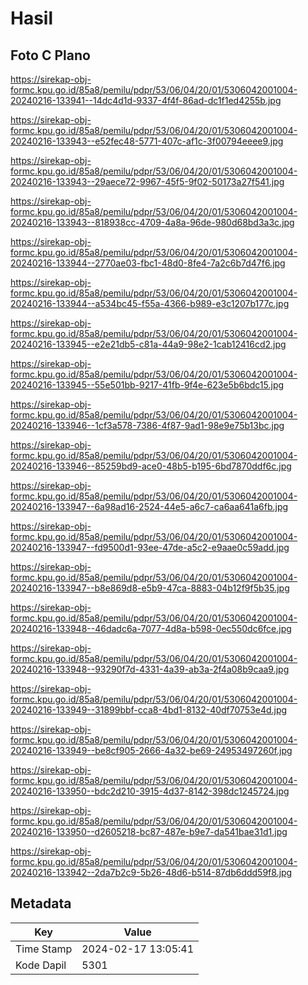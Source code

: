 # Hasil

## Foto C Plano

https://sirekap-obj-formc.kpu.go.id/85a8/pemilu/pdpr/53/06/04/20/01/5306042001004-20240216-133941--14dc4d1d-9337-4f4f-86ad-dc1f1ed4255b.jpg

https://sirekap-obj-formc.kpu.go.id/85a8/pemilu/pdpr/53/06/04/20/01/5306042001004-20240216-133943--e52fec48-5771-407c-af1c-3f00794eeee9.jpg

https://sirekap-obj-formc.kpu.go.id/85a8/pemilu/pdpr/53/06/04/20/01/5306042001004-20240216-133943--29aece72-9967-45f5-9f02-50173a27f541.jpg

https://sirekap-obj-formc.kpu.go.id/85a8/pemilu/pdpr/53/06/04/20/01/5306042001004-20240216-133943--818938cc-4709-4a8a-96de-980d68bd3a3c.jpg

https://sirekap-obj-formc.kpu.go.id/85a8/pemilu/pdpr/53/06/04/20/01/5306042001004-20240216-133944--2770ae03-fbc1-48d0-8fe4-7a2c6b7d47f6.jpg

https://sirekap-obj-formc.kpu.go.id/85a8/pemilu/pdpr/53/06/04/20/01/5306042001004-20240216-133944--a534bc45-f55a-4366-b989-e3c1207b177c.jpg

https://sirekap-obj-formc.kpu.go.id/85a8/pemilu/pdpr/53/06/04/20/01/5306042001004-20240216-133945--e2e21db5-c81a-44a9-98e2-1cab12416cd2.jpg

https://sirekap-obj-formc.kpu.go.id/85a8/pemilu/pdpr/53/06/04/20/01/5306042001004-20240216-133945--55e501bb-9217-41fb-9f4e-623e5b6bdc15.jpg

https://sirekap-obj-formc.kpu.go.id/85a8/pemilu/pdpr/53/06/04/20/01/5306042001004-20240216-133946--1cf3a578-7386-4f87-9ad1-98e9e75b13bc.jpg

https://sirekap-obj-formc.kpu.go.id/85a8/pemilu/pdpr/53/06/04/20/01/5306042001004-20240216-133946--85259bd9-ace0-48b5-b195-6bd7870ddf6c.jpg

https://sirekap-obj-formc.kpu.go.id/85a8/pemilu/pdpr/53/06/04/20/01/5306042001004-20240216-133947--6a98ad16-2524-44e5-a6c7-ca6aa641a6fb.jpg

https://sirekap-obj-formc.kpu.go.id/85a8/pemilu/pdpr/53/06/04/20/01/5306042001004-20240216-133947--fd9500d1-93ee-47de-a5c2-e9aae0c59add.jpg

https://sirekap-obj-formc.kpu.go.id/85a8/pemilu/pdpr/53/06/04/20/01/5306042001004-20240216-133947--b8e869d8-e5b9-47ca-8883-04b12f9f5b35.jpg

https://sirekap-obj-formc.kpu.go.id/85a8/pemilu/pdpr/53/06/04/20/01/5306042001004-20240216-133948--46dadc6a-7077-4d8a-b598-0ec550dc6fce.jpg

https://sirekap-obj-formc.kpu.go.id/85a8/pemilu/pdpr/53/06/04/20/01/5306042001004-20240216-133948--93290f7d-4331-4a39-ab3a-2f4a08b9caa9.jpg

https://sirekap-obj-formc.kpu.go.id/85a8/pemilu/pdpr/53/06/04/20/01/5306042001004-20240216-133949--31899bbf-cca8-4bd1-8132-40df70753e4d.jpg

https://sirekap-obj-formc.kpu.go.id/85a8/pemilu/pdpr/53/06/04/20/01/5306042001004-20240216-133949--be8cf905-2666-4a32-be69-24953497260f.jpg

https://sirekap-obj-formc.kpu.go.id/85a8/pemilu/pdpr/53/06/04/20/01/5306042001004-20240216-133950--bdc2d210-3915-4d37-8142-398dc1245724.jpg

https://sirekap-obj-formc.kpu.go.id/85a8/pemilu/pdpr/53/06/04/20/01/5306042001004-20240216-133950--d2605218-bc87-487e-b9e7-da541bae31d1.jpg

https://sirekap-obj-formc.kpu.go.id/85a8/pemilu/pdpr/53/06/04/20/01/5306042001004-20240216-133942--2da7b2c9-5b26-48d6-b514-87db6ddd59f8.jpg


## Metadata

| Key        | Value               |
| ---------- | ------------------- |
| Time Stamp | 2024-02-17 13:05:41 |
| Kode Dapil | 5301                |




